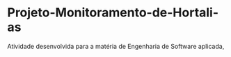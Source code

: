 # Projeto-Monitoramento-de-Hortali-as
Atividade desenvolvida para a matéria de Engenharia de Software aplicada, 
